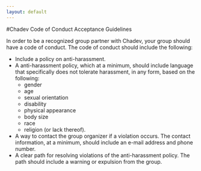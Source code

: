 ```yaml
---
layout: default
---
```


#Chadev Code of Conduct Acceptance Guidelines

In order to be a recognized group partner with Chadev, your group should have a code of conduct. The code of conduct should include the following:

* Include a policy on anti-harassment.
* A anti-harassment policy, which at a minimum, should include language that specifically does not tolerate harassment, in any form, based on the following:
  * gender
  * age
  * sexual orientation
  * disability
  * physical appearance
  * body size
  * race
  * religion (or lack thereof). 
* A way to contact the group organizer if a violation occurs. The contact information, at a minimum, should include an e-mail address and phone number.
* A clear path for resolving violations of the anti-harassment policy. The path should include a warning or expulsion from the group.
